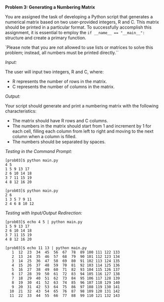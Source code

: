 **Problem 3: Generating a Numbering Matrix**

You are assigned the task of developing a Python script that generates a numerical matrix based on two user-provided integers, R and C. This matrix should be printed in a particular format. To successfully accomplish this assignment, it is essential to employ the `if __name__ == "__main__":` structure and create a primary function. 

`Please note that you are not allowed to use lists or matrices to solve this problem; instead, all numbers must be printed directly.``

*Input:*

The user will input two integers, R and C, where:
- R represents the number of rows in the matrix.
- C represents the number of columns in the matrix.

*Output:*

Your script should generate and print a numbering matrix with the following characteristics:
- The matrix should have R rows and C columns.
- The numbers in the matrix should start from 1 and increment by 1 for each cell, filling each column from left to right and moving to the next column when a column is filled.
- The numbers should be separated by spaces.

*Testing in the Command Prompt:*
```
[prob03]$ python main.py 
4 5
1 5 9 13 17 
2 6 10 14 18 
3 7 11 15 19 
4 8 12 16 20 

[prob03]$ python main.py 
2 6
1 3 5 7 9 11 
2 4 6 8 10 12 
```

*Testing with Input/Output Redirection:*
```
[prob03]$ echo 4 5 | python main.py 
1 5 9 13 17 
2 6 10 14 18 
3 7 11 15 19 
4 8 12 16 20 

[prob03]$ echo 11 13 | python main.py 
   1  12  23  34  45  56  67  78  89 100 111 122 133
   2  13  24  35  46  57  68  79  90 101 112 123 134
   3  14  25  36  47  58  69  80  91 102 113 124 135
   4  15  26  37  48  59  70  81  92 103 114 125 136
   5  16  27  38  49  60  71  82  93 104 115 126 137
   6  17  28  39  50  61  72  83  94 105 116 127 138
   7  18  29  40  51  62  73  84  95 106 117 128 139
   8  19  30  41  52  63  74  85  96 107 118 129 140
   9  20  31  42  53  64  75  86  97 108 119 130 141
  10  21  32  43  54  65  76  87  98 109 120 131 142
  11  22  33  44  55  66  77  88  99 110 121 132 143
```

